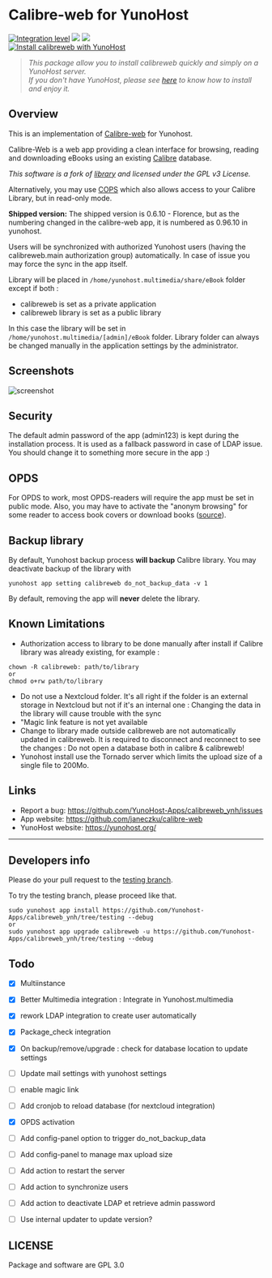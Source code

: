# Calibre-web for YunoHost

[![Integration level](https://dash.yunohost.org/integration/calibreweb.svg)](https://dash.yunohost.org/appci/app/calibreweb) ![](https://ci-apps.yunohost.org/ci/badges/calibreweb.status.svg) ![](https://ci-apps.yunohost.org/ci/badges/calibreweb.maintain.svg)  
[![Install calibreweb with YunoHost](https://install-app.yunohost.org/install-with-yunohost.svg)](https://install-app.yunohost.org/?app=calibreweb)

> *This package allow you to install calibreweb quickly and simply on a YunoHost server.  
If you don't have YunoHost, please see [here](https://yunohost.org/#/install) to know how to install and enjoy it.*

## Overview
This is an implementation of [Calibre-web](https://github.com/janeczku/calibre-web) for Yunohost.

Calibre-Web is a web app providing a clean interface for browsing, reading and downloading eBooks using an existing [Calibre](https://calibre-ebook.com) database.

*This software is a fork of [library](https://github.com/mutschler/calibreserver) and licensed under the GPL v3 License.*

Alternatively, you may use [COPS](https://github.com/YunoHost-Apps/cops_ynh) which also allows access to your Calibre Library, but in read-only mode. 

**Shipped version:** The shipped version is 0.6.10 - Florence, but as the numbering changed in the calibre-web app, it is numbered as 0.96.10 in yunohost.

Users will be synchronized with authorized Yunohost users (having the calibreweb.main authorization group) automatically. In case of issue you may force the sync in the app itself.

Library will be placed in `/home/yunohost.multimedia/share/eBook` folder except if both :
 - calibreweb is set as a private application
 - calibreweb library is set as a public library

In this case the library will be set in `/home/yunohost.multimedia/[admin]/eBook` folder. Library folder can always be changed manually in the application settings by the administrator.

## Screenshots

![screenshot](https://raw.githubusercontent.com/janeczku/docker-calibre-web/master/screenshot.png)

## Security
The default admin password of the app (admin123) is kept during the installation process. It is used as a fallback password in case of LDAP issue.
You should change it to something more secure in the app :)

## OPDS
For OPDS to work, most OPDS-readers will require the app must be set in public mode.
Also, you may have to activate the "anonym browsing" for some reader to access book covers or download books ([source](https://github.com/janeczku/calibre-web/wiki/FAQ#which-opds-readers-work-with-calibre-web)).

## Backup library

By default, Yunohost backup process **will backup** Calibre library.
You may deactivate backup of the library with 
```
yunohost app setting calibreweb do_not_backup_data -v 1
```

By default, removing the app will **never** delete the library.

## Known Limitations

* Authorization access to library to be done manually after install if Calibre library was already existing, for example :
```
chown -R calibreweb: path/to/library
or
chmod o+rw path/to/library
``` 
* Do not use a Nextcloud folder. It's all right if the folder is an external storage in Nextcloud but not if it's an internal one : Changing the data in the library will cause trouble with the sync
* "Magic link feature is not yet available
* Change to library made outside calibreweb are not automatically updated in calibreweb. It is required to disconnect and reconnect to see the changes : Do not open a database both in calibre & calibreweb!
* Yunohost install use the Tornado server which limits the upload size of a single file to 200Mo. 

## Links

 * Report a bug: https://github.com/YunoHost-Apps/calibreweb_ynh/issues
 * App website: https://github.com/janeczku/calibre-web
 * YunoHost website: https://yunohost.org/

---

## Developers info

Please do your pull request to the [testing branch](https://github.com/Yunohost-Apps/calibreweb_ynh/tree/testing).

To try the testing branch, please proceed like that.
```
sudo yunohost app install https://github.com/Yunohost-Apps/calibreweb_ynh/tree/testing --debug
or
sudo yunohost app upgrade calibreweb -u https://github.com/Yunohost-Apps/calibreweb_ynh/tree/testing --debug
```


## Todo
- [X] Multiinstance
- [X] Better Multimedia integration : Integrate in Yunohost.multimedia
- [X] rework LDAP integration to create user automatically
- [X] Package_check integration
- [X] On backup/remove/upgrade : check for database location to update settings
- [ ] Update mail settings with yunohost settings
- [ ] enable magic link
- [ ] Add cronjob to reload database (for nextcloud integration)
- [X] OPDS activation
- [ ] Add config-panel option to trigger do_not_backup_data
- [ ] Add config-panel to manage max upload size
- [ ] Add action to restart the server
- [ ] Add action to synchronize users
- [ ] Add action to deactivate LDAP et retrieve admin password
- [ ] Use internal updater to update version?



## LICENSE
Package and software are GPL 3.0
